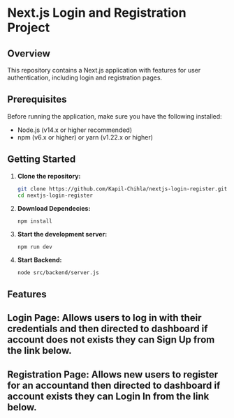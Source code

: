 # Next.js Login and Registration Project

## Overview
This repository contains a Next.js application with features for user authentication, including login and registration pages.

## Prerequisites
Before running the application, make sure you have the following installed:
- Node.js (v14.x or higher recommended)
- npm (v6.x or higher) or yarn (v1.22.x or higher)

## Getting Started
1. **Clone the repository:**
   ```bash
   git clone https://github.com/Kapil-Chihla/nextjs-login-register.git
   cd nextjs-login-register

2. **Download Dependecies:**
   ```
   npm install

3. **Start the development server:**
   ```
   npm run dev

4. **Start Backend:**
   ```
   node src/backend/server.js

## Features

## Login Page: Allows users to log in with their credentials and then directed to dashboard if account does not exists they can Sign Up from the link below.
## Registration Page: Allows new users to register for an accountand then directed to dashboard if account exists they can Login In from the link below.

